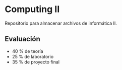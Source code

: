# Computing II

Repositorio para almacenar archivos de informática II.

## Evaluación

* 40 % de teoría
* 25 % de laboratorio
* 35 % de proyecto final
